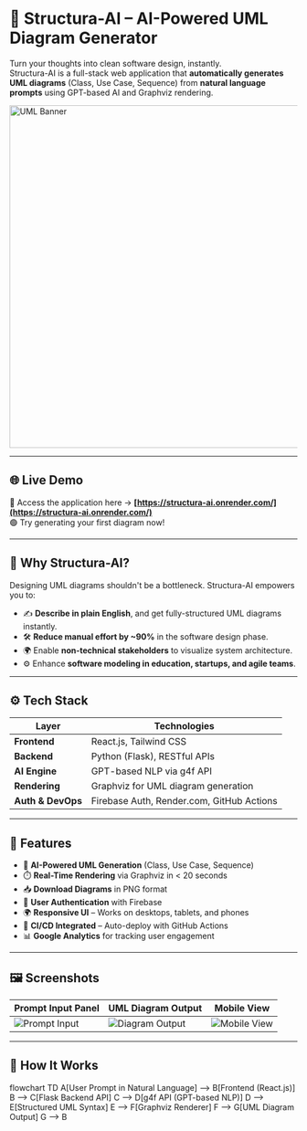 # 🧠 Structura-AI – AI-Powered UML Diagram Generator

Turn your thoughts into clean software design, instantly.  
Structura-AI is a full-stack web application that **automatically generates UML diagrams** (Class, Use Case, Sequence) from **natural language prompts** using GPT-based AI and Graphviz rendering.

<img src="https://github.com/user-attachments/assets/54a0ad77-f32a-4273-8847-2a87d9314807" alt="UML Banner" width="800" height="600"/>




---

## 🌐 Live Demo

🚀 Access the application here → **[https://structura-ai.onrender.com/](https://structura-ai.onrender.com/)**  
🟢 Try generating your first diagram now!

---

## 📌 Why Structura-AI?

Designing UML diagrams shouldn't be a bottleneck. Structura-AI empowers you to:
- ✍️ **Describe in plain English**, and get fully-structured UML diagrams instantly.
- 🛠️ **Reduce manual effort by ~90%** in the software design phase.
- 🌍 Enable **non-technical stakeholders** to visualize system architecture.
- ⚙️ Enhance **software modeling in education, startups, and agile teams**.

---

## ⚙️ Tech Stack

| Layer             | Technologies                            |
|-------------------|------------------------------------------|
| **Frontend**       | React.js, Tailwind CSS                   |
| **Backend**        | Python (Flask), RESTful APIs             |
| **AI Engine**      | GPT-based NLP via g4f API                |
| **Rendering**      | Graphviz for UML diagram generation      |
| **Auth & DevOps**  | Firebase Auth, Render.com, GitHub Actions |

---

## 🧩 Features

- 🧠 **AI-Powered UML Generation** (Class, Use Case, Sequence)
- ⏱️ **Real-Time Rendering** via Graphviz in < 20 seconds
- 📥 **Download Diagrams** in PNG format
- 🔐 **User Authentication** with Firebase
- 🌍 **Responsive UI** – Works on desktops, tablets, and phones
- 🚀 **CI/CD Integrated** – Auto-deploy with GitHub Actions
- 📊 **Google Analytics** for tracking user engagement

---

## 🖼️ Screenshots

| Prompt Input Panel                                                                                   | UML Diagram Output                                                                                   | Mobile View                                                                                             |
|------------------------------------------------------------------------------------------------------|--------------------------------------------------------------------------------------------------------|----------------------------------------------------------------------------------------------------------|
| ![Prompt Input](https://github.com/user-attachments/assets/03867456-5a78-419f-b943-5c426df9790b)     | ![Diagram Output](https://github.com/user-attachments/assets/13b9258d-0963-4149-88b6-c6f3ea609538)    | ![Mobile View](https://github.com/user-attachments/assets/ac057a4b-0f00-4012-a351-41274002a4f4)          |

---

## 🔄 How It Works

flowchart TD
    A[User Prompt in Natural Language] --> B[Frontend (React.js)]
    B --> C[Flask Backend API]
    C --> D[g4f API (GPT-based NLP)]
    D --> E[Structured UML Syntax]
    E --> F[Graphviz Renderer]
    F --> G[UML Diagram Output]
    G --> B

